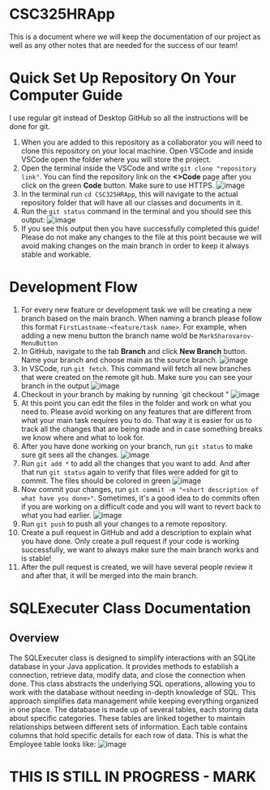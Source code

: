 # CSC325HRApp

This is a document where we will keep the documentation of our project as well as any other notes that are needed for the success of our team!

# Quick Set Up Repository On Your Computer Guide
I use regular git instead of Desktop GitHub so all the instructions will be done for git.

1. When you are added to this repository as a collaborator you will need to clone this repository on your local machine. Open VSCode and inside VSCode open the folder where you will store the project.
2. Open the terminal inside the VSCode and write `git clone "repository link"`. You can find the repository link on the **<>Code** page after you click on the green **Code** button. Make sure to use HTTPS.
   ![image](https://github.com/user-attachments/assets/2513b98e-73e2-4520-8f6b-c2a7050551d3)
3. In the terminal run `cd CSC325HRApp`, this will navigate to the actual repository folder that will have all our classes and documents in it.
4. Run the `git status` command in the terminal and you should see this output:
   ![image](https://github.com/user-attachments/assets/a9bd5fbc-18f2-43f9-b2c3-5bbc5e66a9fd)
5. If you see this output then you have successfully completed this guide! Please do not make any changes to the file at this point because we will avoid making changes on the main branch in order to keep it always stable and workable.

# Development Flow
1. For every new feature or development task we will be creating a new branch based on the main branch. When naming a branch please follow this format `FirstLastname-<feature/task name>`. For example, when adding a new menu button the branch name wold be `MarkSharovarov-MenuButton`
2. In GitHub, navigate to the tab **Branch** and click **New Branch** button. Name your branch and choose main as the source branch.
   ![image](https://github.com/user-attachments/assets/79f4bbc1-c670-401c-9aed-7de9bba30d6f)
3. In VSCode, run `git fetch`. This command will fetch all new branches that were created on the remote git hub. Make sure you can see your branch in the output
   ![image](https://github.com/user-attachments/assets/5df7169e-9f7a-4f80-926d-041b32270c87)
4. Checkout in your branch by making by running `git checkout <branch name>"
   ![image](https://github.com/user-attachments/assets/942246c4-2143-4f03-85e1-772c08ac89ec)
5. At this point you can edit the files in the folder and work on what you need to. Please avoid working on any features that are different from what your main task requires you to do. That way it is easier for us to track all the changes that are being made and in case something breaks we know where and what to look for.
6. After you have done working on your branch, run `git status` to make sure git sees all the changes.
   ![image](https://github.com/user-attachments/assets/d3d9adbf-0872-4183-b8e2-609afadf5484)
8. Run `git add *` to add all the changes that you want to add. And after that run `git status` again to verify that files were added for git to commit. The files should be colored in green
   ![image](https://github.com/user-attachments/assets/e26bf096-46ac-4f47-a882-fba07185befc)
9. Now commit your changes, run `git commit -m "<short description of what have you done>"`. Sometimes, it's a good idea to do commits often if you are working on a difficult code and you will want to revert back to what you had earlier.
  ![image](https://github.com/user-attachments/assets/bdc21069-7113-421d-9a62-f43f756084a9)
10. Run `git push` to push all your changes to a remote repository.
11. Create a pull request in GitHub and add a description to explain what you have done. Only create a pull request if your code is working successfully, we want to always make sure the main branch works and is stable!
12. After the pull request is created, we will have several people review it and after that, it will be merged into the main branch. 


# SQLExecuter Class Documentation
## Overview
The SQLExecuter class is designed to simplify interactions with an SQLite database in your Java application. It provides methods to establish a connection, retrieve data, modify data, and close the connection when done. This class abstracts the underlying SQL operations, allowing you to work with the database without needing in-depth knowledge of SQL. This approach simplifies data management while keeping everything organized in one place. The database is made up of several tables, each storing data about specific categories. These tables are linked together to maintain relationships between different sets of information. Each table contains columns that hold specific details for each row of data. This is what the Employee table looks like: ![image](https://github.com/user-attachments/assets/ae1168a5-a351-4402-9a3b-87164d6eebab)

# THIS IS STILL IN PROGRESS - MARK




 



